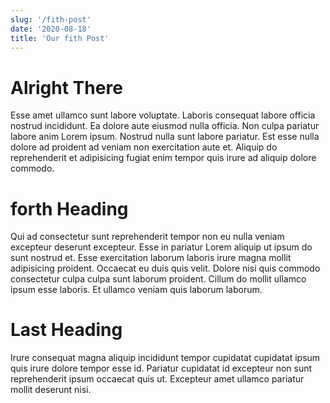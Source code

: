 ```yaml
---
slug: '/fith-post'
date: '2020-08-18'
title: 'Our fith Post'
---
```


# Alright There

Esse amet ullamco sunt labore voluptate. Laboris consequat labore officia nostrud incididunt. Ea dolore aute eiusmod nulla officia. Non culpa pariatur labore anim Lorem ipsum.
Nostrud nulla sunt labore pariatur. Est esse nulla dolore ad proident ad veniam non exercitation aute et. Aliquip do reprehenderit et adipisicing fugiat enim tempor quis irure ad aliquip dolore commodo.

# forth Heading

Qui ad consectetur sunt reprehenderit tempor non eu nulla veniam excepteur deserunt excepteur. Esse in pariatur Lorem aliquip ut ipsum do sunt nostrud et. Esse exercitation laborum laboris irure magna mollit adipisicing proident. Occaecat eu duis quis velit. Dolore nisi quis commodo consectetur culpa culpa sunt laborum proident. Cillum do mollit ullamco ipsum esse laboris. Et ullamco veniam quis laborum laborum.

# Last Heading

Irure consequat magna aliquip incididunt tempor cupidatat cupidatat ipsum quis irure dolore tempor esse id. Pariatur cupidatat id excepteur non sunt reprehenderit ipsum occaecat quis ut. Excepteur amet ullamco pariatur mollit deserunt nisi.
